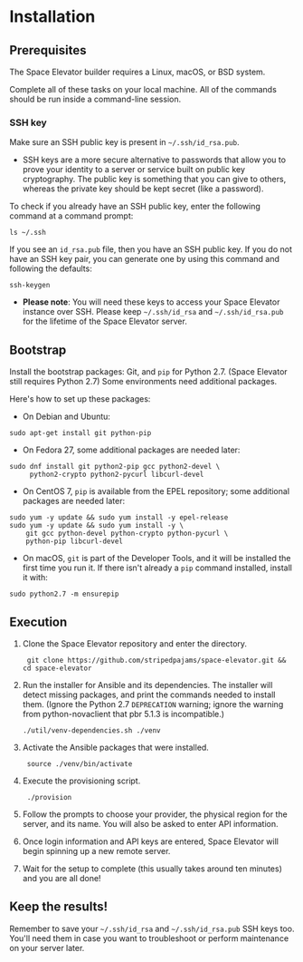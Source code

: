 # Installation

## Prerequisites ##

The Space Elevator builder requires a Linux, macOS, or BSD system.

Complete all of these tasks on your local machine. All of the commands should be run inside a command-line session.

### SSH key

Make sure an SSH public key is present in `~/.ssh/id_rsa.pub`.

  * SSH keys are a more secure alternative to passwords that allow you to prove your identity to a server or service built on public key cryptography. The public key is something that you can give to others, whereas the private key should be kept secret (like a password).

To check if you already have an SSH public key, enter the following command at a command prompt:

```
ls ~/.ssh
```

If you see an `id_rsa.pub` file, then you have an SSH public key. If you do not have an SSH key pair, you can generate one by using this command and following the defaults:

```
ssh-keygen
```

* **Please note**: You will need these keys to access your Space Elevator instance over SSH. Please keep `~/.ssh/id_rsa` and `~/.ssh/id_rsa.pub` for the lifetime of the Space Elevator server.


## Bootstrap ##

Install the bootstrap packages: Git, and `pip` for Python 2.7. (Space Elevator still requires Python 2.7) Some environments need additional packages.

Here's how to set up these packages:

* On Debian and Ubuntu:

```
sudo apt-get install git python-pip
```

* On Fedora 27, some additional packages are needed later:

```
sudo dnf install git python2-pip gcc python2-devel \
     python2-crypto python2-pycurl libcurl-devel
```

* On CentOS 7, `pip` is available from the EPEL repository; some additional packages are needed later:

```
sudo yum -y update && sudo yum install -y epel-release
sudo yum -y update && sudo yum install -y \
    git gcc python-devel python-crypto python-pycurl \
    python-pip libcurl-devel
```

* On macOS, `git` is part of the Developer Tools, and it will be installed the first time you run it. If there isn't already a `pip` command installed, install it with:

```
sudo python2.7 -m ensurepip
```


## Execution ##

1. Clone the Space Elevator repository and enter the directory.

        git clone https://github.com/stripedpajams/space-elevator.git && cd space-elevator

1. Run the installer for Ansible and its dependencies. The installer will detect missing packages, and print the commands needed to install them. (Ignore the Python 2.7 `DEPRECATION` warning; ignore the warning from python-novaclient that pbr 5.1.3 is incompatible.)

       ./util/venv-dependencies.sh ./venv

1. Activate the Ansible packages that were installed.

        source ./venv/bin/activate

1. Execute the provisioning script.

        ./provision

1. Follow the prompts to choose your provider, the physical region for the server, and its name. You will also be asked to enter API information.
1. Once login information and API keys are entered, Space Elevator will begin spinning up a new remote server.
1. Wait for the setup to complete (this usually takes around ten minutes) and you are all done!

## Keep the results!

Remember to save your `~/.ssh/id_rsa` and `~/.ssh/id_rsa.pub` SSH keys too. You'll need them in case you want to troubleshoot or perform maintenance on your server later.
